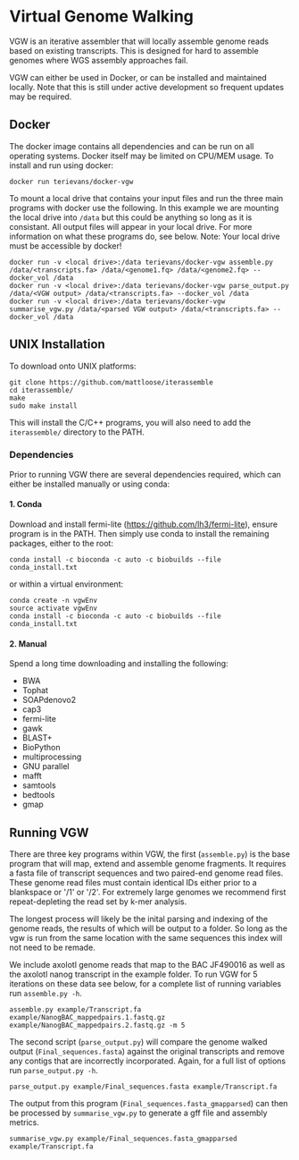 # Virtual Genome Walking
VGW is an iterative assembler that will locally assemble genome reads based on existing transcripts. This is designed for hard to assemble genomes where WGS assembly approaches fail.

VGW can either be used in Docker, or can be installed and maintained locally. Note that this is still under active development so frequent updates may be required.

## Docker

The docker image contains all dependencies and can be run on all operating systems. Docker itself may be limited on CPU/MEM usage. To install and run using docker:

```
docker run terievans/docker-vgw 
```

To mount a local drive that contains your input files and run the three main programs with docker use the following. In this example we are mounting the local drive into `/data` but this could be anything so long as it is consistant. All output files will appear in your local drive. For more information on what these programs do, see below. Note: Your local drive must be accessible by docker! 

```
docker run -v <local drive>:/data terievans/docker-vgw assemble.py /data/<transcripts.fa> /data/<genome1.fq> /data/<genome2.fq> --docker_vol /data
docker run -v <local drive>:/data terievans/docker-vgw parse_output.py /data/<VGW output> /data/<transcripts.fa> --docker_vol /data
docker run -v <local drive>:/data terievans/docker-vgw summarise_vgw.py /data/<parsed VGW output> /data/<transcripts.fa> --docker_vol /data
```

## UNIX Installation

To download onto UNIX platforms:

```
git clone https://github.com/mattloose/iterassemble
cd iterassemble/
make
sudo make install
```

This will install the C/C++ programs, you will also need to add the `iterassemble/` directory to the PATH.

### Dependencies 

Prior to running VGW there are several dependencies required, which can either be installed manually or using conda:

#### 1. Conda
  
  Download and install fermi-lite (https://github.com/lh3/fermi-lite), ensure program is in the PATH. Then simply use conda to install the remaining packages, either to the root:
  ```
  conda install -c bioconda -c auto -c biobuilds --file conda_install.txt
  ```
  or within a virtual environment:
  ```
  conda create -n vgwEnv
  source activate vgwEnv
  conda install -c bioconda -c auto -c biobuilds --file conda_install.txt
  ```
  
#### 2. Manual

  Spend a long time downloading and installing the following:
  * BWA
  * Tophat
  * SOAPdenovo2
  * cap3
  * fermi-lite 
  * gawk
  * BLAST+
  * BioPython
  * multiprocessing
  * GNU parallel
  * mafft
  * samtools
  * bedtools
  * gmap

## Running VGW

There are three key programs within VGW, the first (`assemble.py`) is the base program that will map, extend and assemble genome fragments. It requires a fasta file of transcript sequences and two paired-end genome read files. These genome read files must contain identical IDs either prior to a blankspace or '/1' or '/2'. For extremely large genomes we recommend first repeat-depleting the read set by k-mer analysis.

The longest process will likely be the inital parsing and indexing of the genome reads, the results of which will be output to a folder. So long as the vgw is run from the same location with the same sequences this index will not need to be remade.

We include axolotl genome reads that map to the BAC JF490016 as well as the axolotl nanog transcript in the example folder. To run VGW for 5 iterations on these data see below, for a complete list of running variables run `assemble.py -h`. 

```
assemble.py example/Transcript.fa example/NanogBAC_mappedpairs.1.fastq.gz example/NanogBAC_mappedpairs.2.fastq.gz -m 5
```

The second script (`parse_output.py`) will compare the genome walked output (`Final_sequences.fasta`) against the original transcripts and remove any contigs that are incorrectly incorporated. Again, for a full list of options run `parse_output.py -h`.  

```
parse_output.py example/Final_sequences.fasta example/Transcript.fa
```

The output from this program (`Final_sequences.fasta_gmapparsed`) can then be processed by `summarise_vgw.py` to generate a gff file and assembly metrics. 

```
summarise_vgw.py example/Final_sequences.fasta_gmapparsed example/Transcript.fa
```

